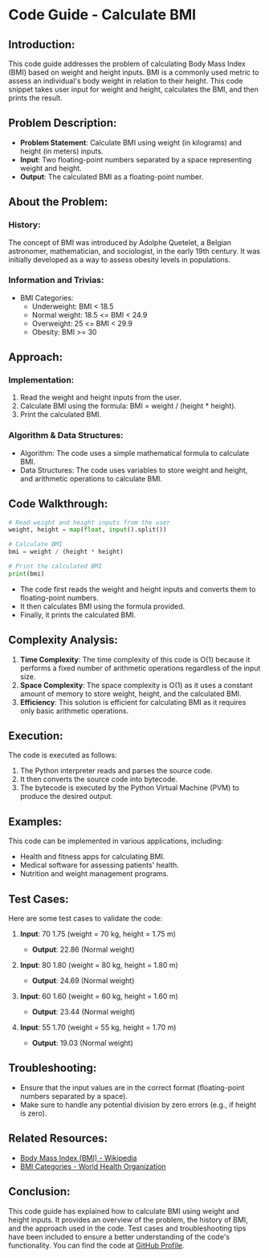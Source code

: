 # Code Guide - Calculate BMI

## Introduction:
This code guide addresses the problem of calculating Body Mass Index (BMI) based on weight and height inputs. BMI is a commonly used metric to assess an individual's body weight in relation to their height. This code snippet takes user input for weight and height, calculates the BMI, and then prints the result.

## Problem Description:
- **Problem Statement**: Calculate BMI using weight (in kilograms) and height (in meters) inputs.
- **Input**: Two floating-point numbers separated by a space representing weight and height.
- **Output**: The calculated BMI as a floating-point number.

## About the Problem:
### History:
The concept of BMI was introduced by Adolphe Quetelet, a Belgian astronomer, mathematician, and sociologist, in the early 19th century. It was initially developed as a way to assess obesity levels in populations.

### Information and Trivias:
- BMI Categories:
  - Underweight: BMI < 18.5
  - Normal weight: 18.5 <= BMI < 24.9
  - Overweight: 25 <= BMI < 29.9
  - Obesity: BMI >= 30

## Approach:
### Implementation:
1. Read the weight and height inputs from the user.
2. Calculate BMI using the formula: BMI = weight / (height * height).
3. Print the calculated BMI.

### Algorithm & Data Structures:
- Algorithm: The code uses a simple mathematical formula to calculate BMI.
- Data Structures: The code uses variables to store weight and height, and arithmetic operations to calculate BMI.

## Code Walkthrough:
```python
# Read weight and height inputs from the user
weight, height = map(float, input().split())

# Calculate BMI
bmi = weight / (height * height)

# Print the calculated BMI
print(bmi)
```
- The code first reads the weight and height inputs and converts them to floating-point numbers.
- It then calculates BMI using the formula provided.
- Finally, it prints the calculated BMI.

## Complexity Analysis:
1. **Time Complexity**: The time complexity of this code is O(1) because it performs a fixed number of arithmetic operations regardless of the input size.
2. **Space Complexity**: The space complexity is O(1) as it uses a constant amount of memory to store weight, height, and the calculated BMI.
3. **Efficiency**: This solution is efficient for calculating BMI as it requires only basic arithmetic operations.

## Execution:
The code is executed as follows:
1. The Python interpreter reads and parses the source code.
2. It then converts the source code into bytecode.
3. The bytecode is executed by the Python Virtual Machine (PVM) to produce the desired output.

## Examples:
This code can be implemented in various applications, including:
- Health and fitness apps for calculating BMI.
- Medical software for assessing patients' health.
- Nutrition and weight management programs.

## Test Cases:
Here are some test cases to validate the code:
1. **Input**: 70 1.75 (weight = 70 kg, height = 1.75 m)
   - **Output**: 22.86 (Normal weight)

2. **Input**: 80 1.80 (weight = 80 kg, height = 1.80 m)
   - **Output**: 24.69 (Normal weight)

3. **Input**: 60 1.60 (weight = 60 kg, height = 1.60 m)
   - **Output**: 23.44 (Normal weight)

4. **Input**: 55 1.70 (weight = 55 kg, height = 1.70 m)
   - **Output**: 19.03 (Normal weight)

## Troubleshooting:
- Ensure that the input values are in the correct format (floating-point numbers separated by a space).
- Make sure to handle any potential division by zero errors (e.g., if height is zero).

## Related Resources:
- [Body Mass Index (BMI) - Wikipedia](https://en.wikipedia.org/wiki/Body_mass_index)
- [BMI Categories - World Health Organization](https://www.who.int/en/news-room/fact-sheets/detail/obesity-and-overweight)

## Conclusion:
This code guide has explained how to calculate BMI using weight and height inputs. It provides an overview of the problem, the history of BMI, and the approach used in the code. Test cases and troubleshooting tips have been included to ensure a better understanding of the code's functionality. You can find the code at [GitHub Profile](https://github.com/SharifdotG).